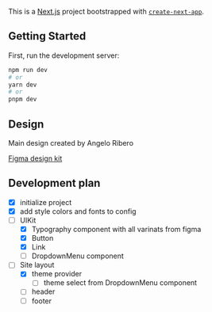 This is a [Next.js](https://nextjs.org/) project bootstrapped with [`create-next-app`](https://github.com/vercel/next.js/tree/canary/packages/create-next-app).

## Getting Started

First, run the development server:

```bash
npm run dev
# or
yarn dev
# or
pnpm dev
```

## Design

Main design created by Angelo Ribero

[Figma design kit](<https://www.figma.com/file/S5Vih13V76P8yzq7YAqbbm/Supa-Resume---Light-%26-Dark-%5BFREE-Resume%2FCover-Letter%5D-(Community)?type=design&node-id=22-16368&mode=design&t=4XaaU8Hehdhr0ZE4-0>)

## Development plan

- [x] initialize project
- [x] add style colors and fonts to config
- [ ] UIKit
  - [x] Typography component with all varinats from figma
  - [x] Button
  - [x] Link
  - [ ] DropdownMenu component
- [ ] Site layout
  - [x] theme provider
    - [ ] theme select from DropdownMenu component
  - [ ] header
  - [ ] footer
